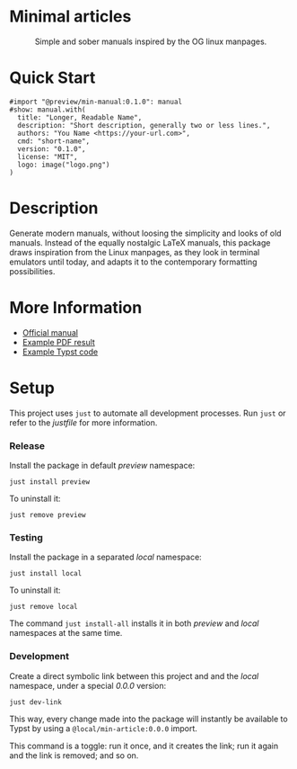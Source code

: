 # Minimal articles

<center>
  Simple and sober manuals inspired by the OG linux manpages.
</center>


# Quick Start

```typst
#import "@preview/min-manual:0.1.0": manual
#show: manual.with(
  title: "Longer, Readable Name",
  description: "Short description, generally two or less lines.",
  authors: "You Name <https://your-url.com>",
  cmd: "short-name",
  version: "0.1.0",
  license: "MIT",
  logo: image("logo.png")
)
```


# Description

Generate modern manuals, without loosing the simplicity and looks of old
manuals. Instead of the equally nostalgic LaTeX manuals, this package draws
inspiration from the Linux manpages, as they look in terminal emulators until
today, and adapts it to the contemporary formatting possibilities.


# More Information

- [Official manual](docs/pdf/manual.pdf)
- [Example PDF result](docs/pdf/example.pdf)
- [Example Typst code](template/manual.typ)


# Setup

This project uses `just` to automate all development processes. Run `just` or
refer to the _justfile_ for more information.


### Release

Install the package in default _preview_ namespace:

```
just install preview
```

To uninstall it:

```
just remove preview
```


### Testing

Install the package in a separated _local_ namespace:

```
just install local
```

To uninstall it:

```
just remove local
```

The command `just install-all` installs it in both _preview_ and _local_
namespaces at the same time.


### Development

Create a direct symbolic link between this project and and the _local_ namespace,
under a special _0.0.0_ version:

```
just dev-link
```

This way, every change made into the package will instantly be available to 
Typst by using a `@local/min-article:0.0.0` import.

This command is a toggle: run it once, and it creates the link; run it again and
the link is removed; and so on.